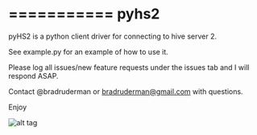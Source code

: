 ===========
pyhs2
===========

pyHS2 is a python client driver for connecting to hive server 2.

See example.py for an example of how to use it.

Please log all issues/new feature requests under the issues tab and I will respond ASAP.

Contact @bradruderman or bradruderman@gmail.com with questions.

Enjoy

![alt tag](http://url/to/img.png)

